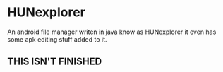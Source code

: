 # HUNexplorer
An android file manager writen in java know as HUNexplorer it even has some apk editing stuff added to it.
<h2>THIS ISN'T FINISHED<h2/>
